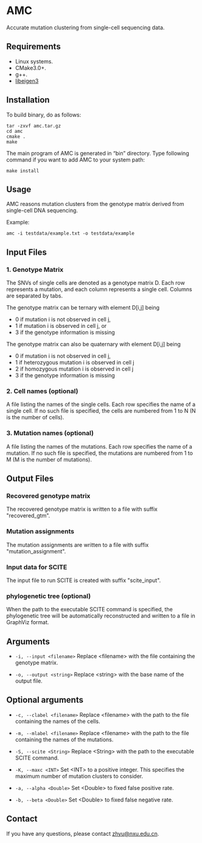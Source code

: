 # AMC
Accurate mutation clustering from single-cell sequencing data.

## Requirements

* Linux systems.
* CMake3.0+.
* g++.
* [libeigen3](https://gitlab.com/libeigen/eigen)

## Installation

To build binary, do as follows:

```
tar -zxvf amc.tar.gz
cd amc
cmake .
make
```

The main program of AMC is generated in “bin” directory. Type following command if you want to add AMC to your system path:
```
make install
```

## Usage

AMC reasons mutation clusters from the genotype matrix derived from single-cell DNA sequencing.

Example:

```
amc -i testdata/example.txt -o testdata/example
```

## Input Files

### 1. Genotype Matrix

The SNVs of single cells are denoted as a genotype matrix D. Each row represents a mutation, and each column represents a single cell. Columns are separated by tabs. 

The genotype matrix can be ternary with element D[i,j] being

* 0 if mutation i is not observed in cell j,
* 1 if mutation i is observed in cell j, or
* 3 if the genotype information is missing

The genotype matrix can also be quaternary with element D[i,j] being

* 0 if mutation i is not observed in cell j,
* 1 if heterozygous mutation i is observed in cell j
* 2 if homozygous mutation i is observed in cell j
* 3 if the genotype information is missing

### 2. Cell names (optional)

A file listing the names of the single cells. Each row specifies the name of a single cell.
If no such file is specified, the cells are numbered from 1 to N (N is the number of cells).

### 3. Mutation names (optional)

A file listing the names of the mutations. Each row specifies the name of a mutation.
If no such file is specified, the mutations are numbered from 1 to M (M is the number of mutations).

## Output Files

### Recovered genotype matrix

The recovered genotype matrix is written to a file with suffix "recovered_gtm".

### Mutation assignments

The mutation assignments are written to a file with suffix "mutation_assignment".

### Input data for SCITE

The input file to run SCITE is created with suffix "scite_input".

### phylogenetic tree (optional)

When the path to the executable SCITE command is specified, the phylogenetic tree will be automatically reconstructed and written to a file in GraphViz format.

## Arguments

* `-i, --input <filename>` Replace \<filename\> with the file containing the genotype matrix.

* `-o, --output <string>` Replace \<string\> with the base name of the output file.

## Optional arguments

* `-c, --clabel <filename>` Replace \<filename\> with the path to the file containing the names of the cells.

* `-m, --mlabel <filename>` Replace \<filename\> with the path to the file containing the names of the mutations.

* `-S, --scite <String>` Replace \<String\> with the path to the executable SCITE command.

* `-K, --maxc <INT>` Set \<INT\> to a positive integer. This specifies the maximum number of mutation clusters to consider.

* `-a, --alpha <Double>` Set \<Double\> to fixed false positive rate.

* `-b, --beta <Double>` Set \<Double\> to fixed false negative rate.

## Contact

If you have any questions, please contact zhyu@nxu.edu.cn.
